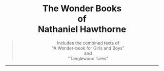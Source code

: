 <h1 align="center">The Wonder Books  <br/>  of  <br/>  Nathaniel Hawthorne  <br/></h1>

> <p align="center">Includes the combined texts of  <br/>"A Wonder-book for Girls and Boys"  <br/>and  <br/>"Tanglewood Tales"</p>
<hr>
